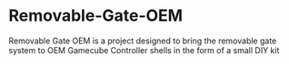 # Removable-Gate-OEM
Removable Gate OEM is a project designed to bring the removable gate system to OEM Gamecube Controller shells in the form of a small DIY kit
